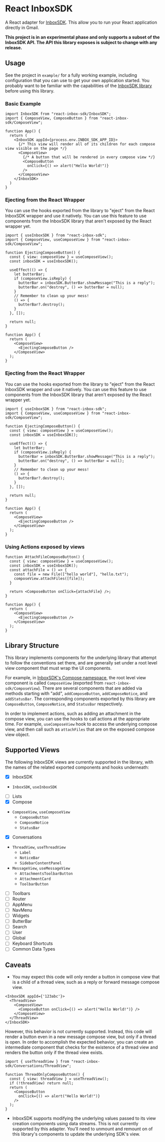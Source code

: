 # React InboxSDK

A React adapter for [InboxSDK](https://inboxsdk.github.io/inboxsdk-docs/). This allow you to run your React application directly in Gmail.

**This project is in an experimental phase and only supports a subset of the InboxSDK API. The API this library exposes is subject to change with any release.**

## Usage
See the project in `example/` for a fully working example, including configuration that you can use to get your own application started.
You probably want to be familiar with the capabilities of the [InboxSDK library](https://inboxsdk.github.io/inboxsdk-docs/) before using this library.

### Basic Example
```tsx
import InboxSDK from "react-inbox-sdk/InboxSDK";
import { ComposeView, ComposeButton } from "react-inbox-sdk/ComposeView";

function App() {
  return (
    <InboxSDK appId={process.env.INBOX_SDK_APP_ID}>
      {/* This view will render all of its children for each compose view visible on the page */}
      <ComposeView>
        {/* A button that will be rendered in every compose view */}
        <ComposeButton
          onClick={() => alert("Hello World!")}
        />
      </ComposeView>
    </InboxSDK>
  )
}
```

### Ejecting from the React Wrapper
You can use the hooks exported from the library to "eject" from the React InboxSDK wrapper and use it natively.
You can use this feature to use components from the InboxSDK library that aren't exposed by the React wrapper yet.
```tsx
import { useInboxSDK } from "react-inbox-sdk";
import { ComposeView, useComposeView } from "react-inbox-sdk/ComposeView";

function EjectingComposeButton() {
  const { view: composeView } = useComposeView();
  const inboxSDK = useInboxSDK();

  useEffect(() => {
    let butterBar;
    if (composeView.isReply) {
      butterBar = inboxSDK.ButterBar.showMessage("This is a reply");
      butterBar.on("destroy", () => butterBar = null);
    }
    // Remember to clean up your mess!
    () => {
      butterBar?.destroy();
    }
  }, []);
  
  return null;
}

function App() {
  return (
    <ComposeView>
      <EjectingComposeButton />
    </ComposeView>
  );
}
```

### Ejecting from the React Wrapper
You can use the hooks exported from the library to "eject" from the React InboxSDK wrapper and use it natively.
You can use this feature to use components from the InboxSDK library that aren't exposed by the React wrapper yet.
```tsx
import { useInboxSDK } from "react-inbox-sdk";
import { ComposeView, useComposeView } from "react-inbox-sdk/ComposeView";

function EjectingComposeButton() {
  const { view: composeView } = useComposeView();
  const inboxSDK = useInboxSDK();

  useEffect(() => {
    let butterBar;
    if (composeView.isReply) {
      butterBar = inboxSDK.ButterBar.showMessage("This is a reply");
      butterBar.on("destroy", () => butterBar = null);
    }
    // Remember to clean up your mess!
    () => {
      butterBar?.destroy();
    }
  }, []);
  
  return null;
}

function App() {
  return (
    <ComposeView>
      <EjectingComposeButton />
    </ComposeView>
  );
}
```

### Using Actions exposed by views
```tsx
function AttachFileComposeButton() {
  const { view: composeView } = useComposeView();
  const inboxSDK = useInboxSDK();
  const attachFile = () => {
    const file = new File(["hello world"], "hello.txt");
    composeView.attachFiles([file]);
  }
  
  return <ComposeButton onClick={attachFile} />;
}

function App() {
  return (
    <ComposeView>
      <EjectingComposeButton />
    </ComposeView>
  );
}
```


## Library Structure
This library implements components for the underlying library that attempt to follow the conventions set there,
and are generally set under a root level view component that must wrap the UI components.


For example, in [InboxSDK's Compose namespace](https://inboxsdk.github.io/inboxsdk-docs/compose/),
the root level view component is called `ComposeView` (exported from `react-inbox-sdk/ComposeView`).
There are several components that are added via methods starting with "add", `addComposeButton`, `addComposeNotice`, and `addStatusBar`.
The corresponding components exported by this library are `ComposeButton`, `ComposeNotice`, and `StatusBar` respectively.

In order to implement actions, such as adding an attachment in the compose view,
you can use the hooks to call actions at the appropriate time.
For example, `useComposeView` hook to access the underlying compose view,
and then call such as `attachFiles` that are on the exposed compose view object.


## Supported Views
The following InboxSDK views are currently supported in the library, with the names of the related exported components and hooks underneath:
- [x] InboxSDK
- `InboxSDK`, `useInboxSDK`
- [ ] Lists
- [x] Compose
- `ComposeView`, `useComposeView`
  - `ComposeButton`
  - `ComposeNotice`
  - `StatusBar`
- [x] Conversations
- `ThreadView`, `useThreadView`
  - `Label`
  - `NoticeBar`
  - `SidebarContentPanel`
- `MessageView`, `useMessageView`
  - `AttachmentsToolbarButton`
  - `AttachmentCard`
  - `ToolbarButton`
- [ ] Toolbars
- [ ] Router
- [ ] AppMenu
- [ ] NavMenu
- [ ] Widgets
- [ ] ButterBar
- [ ] Search
- [ ] User
- [ ] Global
- [ ] Keyboard Shortcuts
- [ ] Common Data Types

## Caveats

- You may expect this code will only render a button in compose view that is a child of a thread view, such as a reply or forward message compose view.
```tsx
<InboxSDK appId={'123abc'}>
  <ThreadView>
    <ComposeView>
      <ComposeButton onClick={() => alert("Hello World!")} />
    </ComposeView>
  </ThreadView>
</InboxSDK>
```
However, this behavior is not currently supported. Instead, this code will render a button even
in a new message compose view, but only if a thread is open.
In order to accomplish the expected behavior, you can create an intermediate component that checks
for the existence of a thread view and renders the button only if the thread view exists.
```tsx
import { useThreadView } from "react-inbox-sdk/Conversations/ThreadView";

function ThreadOnlyComposeButton() {
  const { view: threadView } = useThreadView();
  if (!threadView) return null;
  return (
    <ComposeButton
      onClick={() => alert("Hello World!")}
    />
  );
}
```

- InboxSDK supports modifying the underlying values passed to its view creation components using
data streams. This is not currently supported by this adapter. You'll need to unmount and remount
on of this library's components to update the underlying SDK's view.

